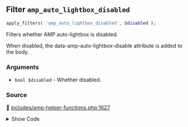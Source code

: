 ## Filter `amp_auto_lightbox_disabled`

```php
apply_filters( 'amp_auto_lightbox_disabled', $disabled );
```

Filters whether AMP auto-lightbox is disabled.

When disabled, the data-amp-auto-lightbox-disable attribute is added to the body.

### Arguments

* `bool $disabled` - Whether disabled.

### Source

:link: [includes/amp-helper-functions.php:1627](/includes/amp-helper-functions.php#L1627)

<details>
<summary>Show Code</summary>

```php
$is_auto_lightbox_disabled = apply_filters( 'amp_auto_lightbox_disabled', true );
```

</details>
